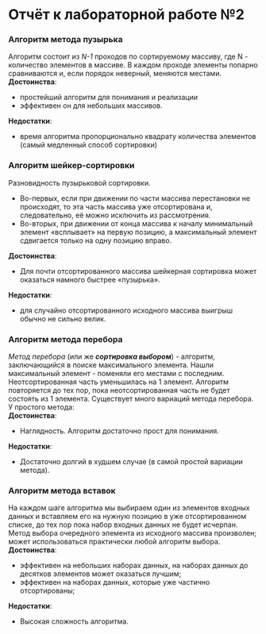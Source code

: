 # Отчёт к лабораторной работе №2 #
### Алгоритм метода пузырька ###
Алгоритм состоит из _N-1_ проходов по сортируемому массиву, где N - количество элементов в массиве. В каждом проходе элементы попарно сравниваются и, если порядок неверный, меняются местами.  
**Достоинства**:  
* простейший алгоритм для понимания и реализации
* эффективен он для небольших массивов.		
 
**Недостатки**:
* время алгоритма пропорционально квадрату количества элементов (самый медленный способ сортировки)		
### Алгоритм шейкер-сортировки ###
Разновидность пузырьковой сортировки.
* Во-первых, если при движении по части массива перестановки не происходят, то эта часть массива уже отсортирована и, следовательно, её можно исключить из рассмотрения.  
* Во-вторых, при движении от конца массива к началу минимальный элемент «всплывает» на первую позицию, а максимальный элемент сдвигается только на одну позицию вправо.    

**Достоинства**:  
* Для почти отсортированного массива шейкерная сортировка может оказаться намного быстрее «пузырька».    

**Недостатки**: 
* для случайно отсортированного исходного массива выигрыш обычно не сильно велик.  

### Алгоритм метода перебора ###
_Метод перебора_ (или же ___сортировка выбором___) - алгоритм, заключающийся в поиске максимального элемента. Нашли максимальный элемент - поменяли его местами с последним. Неотсортированная часть уменьшилась на 1 элемент. Алгоритм повторяется до тех пор, пока неотсортированная часть не будет состоять из 1 элемента. Существует много вариаций метода перебора. У простого метода:  
**Достоинства**:  
* Наглядность. Алгоритм достаточно прост для понимания.  

**Недостатки**: 
* Достаточно долгий в худшем случае (в самой простой вариации метода).    

### Алгоритм метода вставок ###  
На каждом шаге алгоритма мы выбираем один из элементов входных данных и вставляем его на нужную позицию в уже отсортированном списке, до тех пор пока набор входных данных не будет исчерпан. Метод выбора очередного элемента из исходного массива произволен; может использоваться практически любой алгоритм выбора.  
**Достоинства**:  
* эффективен на небольших наборах данных, на наборах данных до десятков элементов может оказаться лучшим;
* эффективен на наборах данных, которые уже частично отсортированы;

**Недостатки**: 
* Высокая сложность алгоритма.